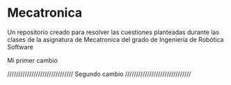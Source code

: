 # Mecatronica
Un repositorio creado para resolver las cuestiones planteadas durante las clases de la asignatura de Mecatronica del grado de Ingeniería de Robótica Software

Mi primer cambio

//////////////////////////////
        Segundo cambio
//////////////////////////////

